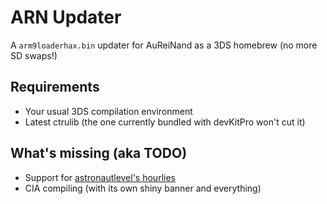 # ARN Updater

A `arm9loaderhax.bin` updater for AuReiNand as a 3DS homebrew (no more SD swaps!)

## Requirements

- Your usual 3DS compilation environment
- Latest ctrulib (the one currently bundled with devKitPro won't cut it)

## What's missing (aka TODO)

- Support for [astronautlevel's hourlies](https://astronautlevel2.github.io/AuReiNand/)
- CIA compiling (with its own shiny banner and everything)
